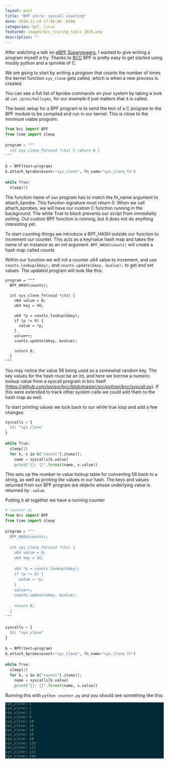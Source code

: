 ```yaml
---
layout: post
title: "BPF intro: syscall counting"
date: 2020-11-19 17:00:00 -0500
categories: bpf, linux
featured: images/bcc_tracing_tools_2019.png
description: ""
---
```


After watching a talk on [eBPF Superpowers][bpf_superpowers], I wanted to give writing a program myself a try. Thanks to [BCC][bcc] BPF is pretty easy to get started using mostly python and a sprinkle of C.

We are going to start by writing a program that counts the number of times the kernel function `sys_clone` gets called, which is when a new process is created.

You can see a full list of kprobe commands on your system by taking a look at `cat /proc/kallsyms`, for our example it just matters that it is called.

The basic setup for a BPF program is to send the text of a C program to the BPF module to be compiled and run in our kernel. This is close to the minimum viable program:

```python
from bcc import BPF
from time import sleep

program = """
  int sys_clone_fn(void *ctx) { return 0 }
"""

b = BPF(text=program)
b.attach_kprobe(event="sys_clone", fn_name="sys_clone_fn")

while True:
  sleep(1)
```

The function name of our program has to match the fn_name argument to attach_kprobe. This function signature must return 0. When we call attach_kprobes, we will have our custom C function running in the background. The while True to block prevents our script from immediatly exiting. Out custom BPF function is running, but it does not do anything interesting yet.

To start counting things we introduce a BPF_HASH outside our function to increment our counter. This acts as a key/value hash map and takes the name of an instance as an init argument. `BPF_HASH(counts)` will create a hash map called counts

Within our function we will init a counter u64 value to increment, and use `counts.lookup(&key);` and `counts.update(&key, &value);` to get and set values. The updated program will look like this:

```
program = """
  BPF_HASH(counts);

  int sys_clone_fn(void *ctx) {
    u64 value = 0;
    u64 key = 56;

    u64 *p = counts.lookup(&key);
    if (p != 0) {
      value = *p;
    }
    value++;
    counts.update(&key, &value);

    return 0;
  }
"""
```

You may notice the value 56 being used as a somewhat random key. The key values for the hash must be an int, and here we borrow a numeric lookup value from a syscall program in bcc itself (https://github.com/iovisor/bcc/blob/master/src/python/bcc/syscall.py). If this were extended to track other system calls we could add them to the hash map as well.

To start printing values we look back to our while true loop and add a few changes:

```python
syscalls = {
  56: "sys_clone"
}

while True:
  sleep(1)
  for k, v in b["counts"].items():
    name = syscalls[k.value]
    print("{}: {}".format(name, v.value))
```

This sets up the number to value lookup table for converting 56 back to a string, as well as printing the values in our hash. The keys and values returned from our BPF program are objects whose underlying value is returned by `.value`.

Putting it all together we have a running counter

```python
# counter.py
from bcc import BPF
from time import sleep

program = """
  BPF_HASH(counts);

  int sys_clone_fn(void *ctx) {
    u64 value = 0;
    u64 key = 56;

    u64 *p = counts.lookup(&key);
    if (p != 0) {
      value = *p;
    }
    value++;
    counts.update(&key, &value);

    return 0;
  }
"""

syscalls = {
  56: "sys_clone"
}

b = BPF(text=program)
b.attach_kprobe(event="sys_clone", fn_name="sys_clone_fn")

while True:
  sleep(1)
  for k, v in b["counts"].items():
    name = syscalls[k.value]
    print("{}: {}".format(name, v.value))
```

Running this with `python counter.py` and you should see something like this:

![syscall clone counter](images/syscall_clone_count.png)

[bpf_superpowers]: https://www.youtube.com/watch?v=bj3qdEDbCD4
[bcc]: https://github.com/iovisor/bcc
